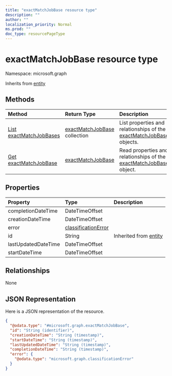 ```yaml
---
title: "exactMatchJobBase resource type"
description: ""
author: ""
localization_priority: Normal
ms.prod: ""
doc_type: resourcePageType
---
```


# exactMatchJobBase resource type


Namespace: microsoft.graph




Inherits from [entity](../resources/entity.md)

## Methods
|Method|Return Type|Description|
|:---|:---|:---|
|[List exactMatchJobBases](../api/exactmatchjobbase-list.md)|[exactMatchJobBase](../resources/exactmatchjobbase.md) collection|List properties and relationships of the [exactMatchJobBase](../resources/exactmatchjobbase.md) objects.|
|[Get exactMatchJobBase](../api/exactmatchjobbase-get.md)|[exactMatchJobBase](../resources/exactmatchjobbase.md)|Read properties and relationships of the [exactMatchJobBase](../resources/exactmatchjobbase.md) object.|

## Properties
|Property|Type|Description|
|:---|:---|:---|
|completionDateTime|DateTimeOffset||
|creationDateTime|DateTimeOffset||
|error|[classificationError](../resources/classificationerror.md)||
|id|String| Inherited from [entity](../resources/entity.md)|
|lastUpdatedDateTime|DateTimeOffset||
|startDateTime|DateTimeOffset||

## Relationships
None

## JSON Representation
Here is a JSON representation of the resource.
<!-- {
  "blockType": "resource",
  "keyProperty": "id",
  "@odata.type": "microsoft.graph.exactMatchJobBase",
  "baseType": "microsoft.graph.entity",
  "openType": false
}
-->
``` json
{
  "@odata.type": "#microsoft.graph.exactMatchJobBase",
  "id": "String (identifier)",
  "creationDateTime": "String (timestamp)",
  "startDateTime": "String (timestamp)",
  "lastUpdatedDateTime": "String (timestamp)",
  "completionDateTime": "String (timestamp)",
  "error": {
    "@odata.type": "microsoft.graph.classificationError"
  }
}
```

